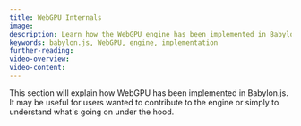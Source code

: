 ```yaml
---
title: WebGPU Internals
image:
description: Learn how the WebGPU engine has been implemented in Babylon.js
keywords: babylon.js, WebGPU, engine, implementation
further-reading:
video-overview:
video-content:
---
```


This section will explain how WebGPU has been implemented in Babylon.js. It may be useful for users wanted to contribute to the engine or simply to understand what's going on under the hood.
